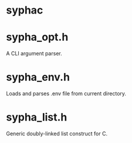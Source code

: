 # syphac

# sypha_opt.h

A CLI argument parser.

# sypha_env.h

Loads and parses .env file from current directory.

# sypha_list.h

Generic doubly-linked list construct for C.
